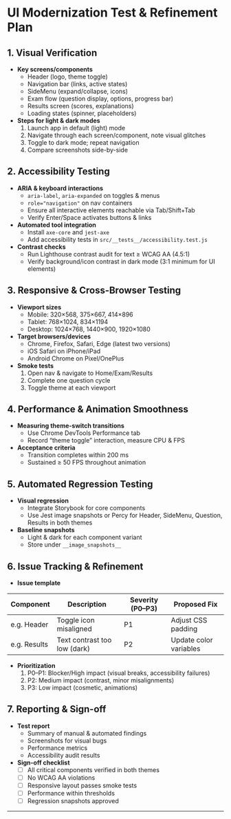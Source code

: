 # UI Modernization Test & Refinement Plan

## 1. Visual Verification
- **Key screens/components**
  - Header (logo, theme toggle)
  - Navigation bar (links, active states)
  - SideMenu (expand/collapse, icons)
  - Exam flow (question display, options, progress bar)
  - Results screen (scores, explanations)
  - Loading states (spinner, placeholders)
- **Steps for light & dark modes**
  1. Launch app in default (light) mode
  2. Navigate through each screen/component, note visual glitches
  3. Toggle to dark mode; repeat navigation
  4. Compare screenshots side-by-side

## 2. Accessibility Testing
- **ARIA & keyboard interactions**
  - `aria-label`, `aria-expanded` on toggles & menus
  - `role="navigation"` on nav containers
  - Ensure all interactive elements reachable via Tab/Shift+Tab
  - Verify Enter/Space activates buttons & links
- **Automated tool integration**
  - Install `axe-core` and `jest-axe`
  - Add accessibility tests in `src/__tests__/accessibility.test.js`
- **Contrast checks**
  - Run Lighthouse contrast audit for text ≥ WCAG AA (4.5:1)
  - Verify background/icon contrast in dark mode (3:1 minimum for UI elements)

## 3. Responsive & Cross-Browser Testing
- **Viewport sizes**
  - Mobile: 320×568, 375×667, 414×896
  - Tablet: 768×1024, 834×1194
  - Desktop: 1024×768, 1440×900, 1920×1080
- **Target browsers/devices**
  - Chrome, Firefox, Safari, Edge (latest two versions)
  - iOS Safari on iPhone/iPad
  - Android Chrome on Pixel/OnePlus
- **Smoke tests**
  1. Open nav & navigate to Home/Exam/Results  
  2. Complete one question cycle  
  3. Toggle theme at each viewport  

## 4. Performance & Animation Smoothness
- **Measuring theme-switch transitions**
  - Use Chrome DevTools Performance tab
  - Record “theme toggle” interaction, measure CPU & FPS
- **Acceptance criteria**
  - Transition completes within 200 ms
  - Sustained ≥ 50 FPS throughout animation

## 5. Automated Regression Testing
- **Visual regression**
  - Integrate Storybook for core components
  - Use Jest image snapshots or Percy for Header, SideMenu, Question, Results in both themes
- **Baseline snapshots**
  - Light & dark for each component variant
  - Store under `__image_snapshots__`

## 6. Issue Tracking & Refinement
- **Issue template**

| Component | Description | Severity (P0–P3) | Proposed Fix |
|---|---|---|---|
| e.g. Header | Toggle icon misaligned | P1 | Adjust CSS padding |
| e.g. Results | Text contrast too low (dark) | P2 | Update color variables |

- **Prioritization**
  1. P0–P1: Blocker/High impact (visual breaks, accessibility failures)
  2. P2: Medium impact (contrast, minor misalignments)
  3. P3: Low impact (cosmetic, animations)

## 7. Reporting & Sign-off
- **Test report**
  - Summary of manual & automated findings
  - Screenshots for visual bugs
  - Performance metrics
  - Accessibility audit results
- **Sign-off checklist**
  - [ ] All critical components verified in both themes
  - [ ] No WCAG AA violations
  - [ ] Responsive layout passes smoke tests
  - [ ] Performance within thresholds
  - [ ] Regression snapshots approved

---